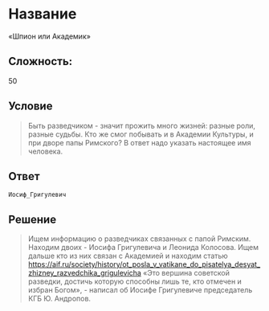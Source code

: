 # Название
«Шпион или Академик»

## Сложность:
50

## Условие
> Быть разведчиком - значит прожить много жизней: разные роли, разные судьбы. Кто же смог побывать и в Академии Культуры, и при дворе папы Римского? В ответ надо указать настоящее имя человека.

## Ответ
`Иосиф_Григулевич`

## Решение
> Ищем информацию о разведчиках связанных с папой Римским. Находим двоих - Иосифа Григулевича и Леонида Колосова. Ищем дальше кто из них связан с Академией и находим статью https://aif.ru/society/history/ot_posla_v_vatikane_do_pisatelya_desyat_zhizney_razvedchika_grigulevicha
> «Это вершина советской разведки, достичь которую способны лишь те, кто отмечен и избран Богом», - написал об Иосифе Григулевиче председатель КГБ Ю. Андропов.
